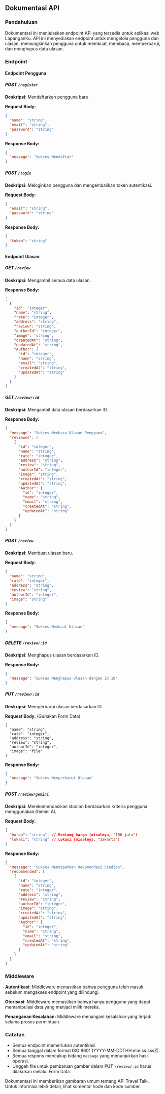 ## Dokumentasi API

### Pendahuluan

Dokumentasi ini menjelaskan endpoint API yang tersedia untuk aplikasi web LapanganKu. API ini menyediakan endpoint untuk mengelola pengguna dan ulasan, memungkinkan pengguna untuk membuat, membaca, memperbarui, dan menghapus data ulasan.

### Endpoint

#### Endpoint Pengguna

##### POST `/register`

**Deskripsi:** Mendaftarkan pengguna baru.

**Request Body:**

```json
{
  "name": "string",
  "email": "string",
  "password": "string"
}
```

**Response Body:**

```json
{
  "message": "Sukses Mendaftar"
}
```

##### POST `/login`

**Deskripsi:** Meloginkan pengguna dan mengembalikan token autentikasi.

**Request Body:**

```json
{
  "email": "string",
  "password": "string"
}
```

**Response Body:**

```json
{
  "token": "string"
}
```

#### Endpoint Ulasan

##### GET `/review`

**Deskripsi:** Mengambil semua data ulasan.

**Response Body:**

```json
[
  {
    "id": "integer",
    "name": "string",
    "rate": "integer",
    "address": "string",
    "review": "string",
    "authorId": "integer",
    "image": "string",
    "createdAt": "string",
    "updatedAt": "string",
    "Author": {
      "id": "integer",
      "name": "string",
      "email": "string",
      "createdAt": "string",
      "updatedAt": "string"
    }
  }
]
```

##### GET `/review/:id`

**Deskripsi:** Mengambil data ulasan berdasarkan ID.

**Response Body:**

```json
{
  "message": "Sukses Membaca Ulasan Pengguna",
  "reviewed": [
    {
      "id": "integer",
      "name": "string",
      "rate": "integer",
      "address": "string",
      "review": "string",
      "authorId": "integer",
      "image": "string",
      "createdAt": "string",
      "updatedAt": "string",
      "Author": {
        "id": "integer",
        "name": "string",
        "email": "string",
        "createdAt": "string",
        "updatedAt": "string"
      }
    }
  ]
}
```

##### POST `/review`

**Deskripsi:** Membuat ulasan baru.

**Request Body:**

```json
{
  "name": "string",
  "rate": "integer",
  "address": "string",
  "review": "string",
  "authorId": "integer",
  "image": "string"
}
```

**Response Body:**

```json
{
  "message": "Sukses Membuat Ulasan"
}
```

##### DELETE `/review/:id`

**Deskripsi:** Menghapus ulasan berdasarkan ID.

**Response Body:**

```json
{
  "message": "Sukses Menghapus Ulasan dengan id 10"
}
```

##### PUT `/review/:id`

**Deskripsi:** Memperbarui ulasan berdasarkan ID.

**Request Body:** (Gunakan Form Data)

```
{
  "name": "string",
  "rate": "integer",
  "address": "string",
  "review": "string",
  "authorId": "integer",
  "image": "file"
}
```

**Response Body:**

```json
{
  "message": "Sukses Memperbarui Ulasan"
}
```

##### POST `/review/gemini`

**Deskripsi:** Merekomendasikan stadion berdasarkan kriteria pengguna menggunakan Gemini AI.

**Request Body:**

```json
{
  "harga": "string", // Rentang harga (misalnya, "100 juta")
  "lokasi": "string" // Lokasi (misalnya, "Jakarta")
}
```

**Response Body:**

```json
{
  "message": "Sukses Mendapatkan Rekomendasi Stadion",
  "recommended": [
    {
      "id": "integer",
      "name": "string",
      "rate": "integer",
      "address": "string",
      "review": "string",
      "authorId": "integer",
      "image": "string",
      "createdAt": "string",
      "updatedAt": "string",
      "Author": {
        "id": "integer",
        "name": "string",
        "email": "string",
        "createdAt": "string",
        "updatedAt": "string"
      }
    }
  ]
}
```

### Middleware

**Autentikasi:** Middleware memastikan bahwa pengguna telah masuk sebelum mengakses endpoint yang dilindungi.

**Otorisasi:** Middleware memastikan bahwa hanya pengguna yang dapat memanipulasi data yang menjadi milik mereka.

**Penanganan Kesalahan:** Middleware menangani kesalahan yang terjadi selama proses permintaan.

### Catatan

- Semua endpoint memerlukan autentikasi.
- Semua tanggal dalam format ISO 8601 (YYYY-MM-DDTHH:mm:ss.sssZ).
- Semua respons mencakup bidang `message` yang menunjukkan hasil operasi.
- Unggah file untuk pembaruan gambar dalam PUT `/review/:id` harus dilakukan melalui Form Data.

Dokumentasi ini memberikan gambaran umum tentang API Travel Talk. Untuk informasi lebih detail, lihat komentar kode dan kode sumber.
